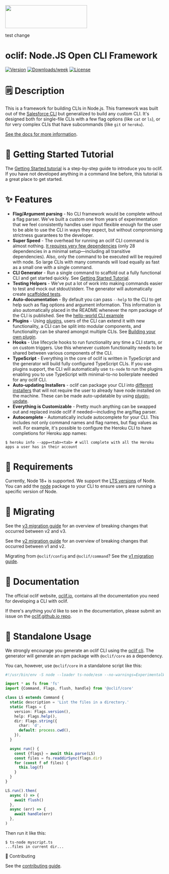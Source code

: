 <img src="https://user-images.githubusercontent.com/449385/38243295-e0a47d58-372e-11e8-9bc0-8c02a6f4d2ac.png" width="260" height="73">

test change

# oclif: Node.JS Open CLI Framework

[![Version](https://img.shields.io/npm/v/@oclif/core.svg)](https://npmjs.org/package/@oclif/core)
[![Downloads/week](https://img.shields.io/npm/dw/@oclif/core.svg)](https://npmjs.org/package/@oclif/core)
[![License](https://img.shields.io/npm/l/@oclif/core.svg)](https://github.com/oclif/core/blob/main/LICENSE)

# 🗒 Description

This is a framework for building CLIs in Node.js. This framework was built out of the [Salesforce CLI](https://github.com/salesforcecli/cli) but generalized to build any custom CLI. It's designed both for single-file CLIs with a few flag options (like `cat` or `ls`), or for very complex CLIs that have subcommands (like `git` or `heroku`).

[See the docs for more information](http://oclif.io/docs/introduction).

# 🚀 Getting Started Tutorial

The [Getting Started tutorial](http://oclif.io/docs/introduction) is a step-by-step guide to introduce you to oclif. If you have not developed anything in a command line before, this tutorial is a great place to get started.

# ✨ Features

- **Flag/Argument parsing** - No CLI framework would be complete without a flag parser. We've built a custom one from years of experimentation that we feel consistently handles user input flexible enough for the user to be able to use the CLI in ways they expect, but without compromising strictness guarantees to the developer.
- **Super Speed** - The overhead for running an oclif CLI command is almost nothing. [It requires very few dependencies](https://www.npmjs.com/package/@oclif/core?activeTab=dependencies) (only 28 dependencies in a minimal setup—including all transitive dependencies). Also, only the command to be executed will be required with node. So large CLIs with many commands will load equally as fast as a small one with a single command.
- **CLI Generator** - Run a single command to scaffold out a fully functional CLI and get started quickly. See [Getting Started Tutorial](<[#-usage](https://oclif.io/docs/introduction.html)>).
- **Testing Helpers** - We've put a lot of work into making commands easier to test and mock out stdout/stderr. The generator will automatically create [scaffolded tests](https://github.com/oclif/hello-world/blob/main/test/commands/hello.test.ts).
- **Auto-documentation** - By default you can pass `--help` to the CLI to get help such as flag options and argument information. This information is also automatically placed in the README whenever the npm package of the CLI is published. See the [hello-world CLI example](https://github.com/oclif/hello-world)
- **Plugins** - Using [plugins](https://oclif.io/docs/plugins), users of the CLI can extend it with new functionality, a CLI can be split into modular components, and functionality can be shared amongst multiple CLIs. See [Building your own plugin](https://oclif.io/docs/plugins#building-your-own-plugin).
- **Hooks** - Use lifecycle hooks to run functionality any time a CLI starts, or on custom triggers. Use this whenever custom functionality needs to be shared between various components of the CLI.
- **TypeScript** - Everything in the core of oclif is written in TypeScript and the generator will build fully configured TypeScript CLIs. If you use plugins support, the CLI will automatically use `ts-node` to run the plugins enabling you to use TypeScript with minimal-to-no boilerplate needed for any oclif CLI.
- **Auto-updating Installers** - oclif can package your CLI into [different installers](https://oclif.io/docs/releasing) that will not require the user to already have node installed on the machine. These can be made auto-updatable by using [plugin-update](https://github.com/oclif/plugin-update).
- **Everything is Customizable** - Pretty much anything can be swapped out and replaced inside oclif if needed—including the arg/flag parser.
- **Autocomplete** - Automatically include autocomplete for your CLI. This includes not only command names and flag names, but flag values as well. For example, it's possible to configure the Heroku CLI to have completions for Heroku app names:

```
$ heroku info --app=<tab><tab> # will complete with all the Heroku apps a user has in their account
```

# 📌 Requirements

Currently, Node 18+ is supported. We support the [LTS versions](https://nodejs.org/en/about/releases) of Node. You can add the [node](https://www.npmjs.com/package/node) package to your CLI to ensure users are running a specific version of Node.

# 📌 Migrating

See the [v3 migration guide](./guides/V3_MIGRATION.md) for an overview of breaking changes that occurred between v2 and v3.

See the [v2 migration guide](./guides/V2_MIGRATION.md) for an overview of breaking changes that occurred between v1 and v2.

Migrating from `@oclif/config` and `@oclif/command`? See the [v1 migration guide](./guides/PRE_CORE_MIGRATION.md).

# 📌 Documentation

The official oclif website, [oclif.io](https://oclif.io/), contains all the documentation you need for developing a CLI with oclif.

If there's anything you'd like to see in the documentation, please submit an issue on the [oclif.github.io repo](https://github.com/oclif/oclif.github.io).

# 🚀 Standalone Usage

We strongly encourage you generate an oclif CLI using the [oclif cli](https://github.com/oclif/oclif). The generator will generate an npm package with `@oclif/core` as a dependency.

You can, however, use `@oclif/core` in a standalone script like this:

```typescript
#!/usr/bin/env -S node --loader ts-node/esm --no-warnings=ExperimentalWarning

import * as fs from 'fs'
import {Command, Flags, flush, handle} from '@oclif/core'

class LS extends Command {
  static description = 'List the files in a directory.'
  static flags = {
    version: Flags.version(),
    help: Flags.help(),
    dir: Flags.string({
      char: 'd',
      default: process.cwd(),
    }),
  }

  async run() {
    const {flags} = await this.parse(LS)
    const files = fs.readdirSync(flags.dir)
    for (const f of files) {
      this.log(f)
    }
  }
}

LS.run().then(
  async () => {
    await flush()
  },
  async (err) => {
    await handle(err)
  },
)
```

Then run it like this:

```sh-session
$ ts-node myscript.ts
...files in current dir...
```

🚀 Contributing

See the [contributing guide](./CONRTIBUTING.md).

